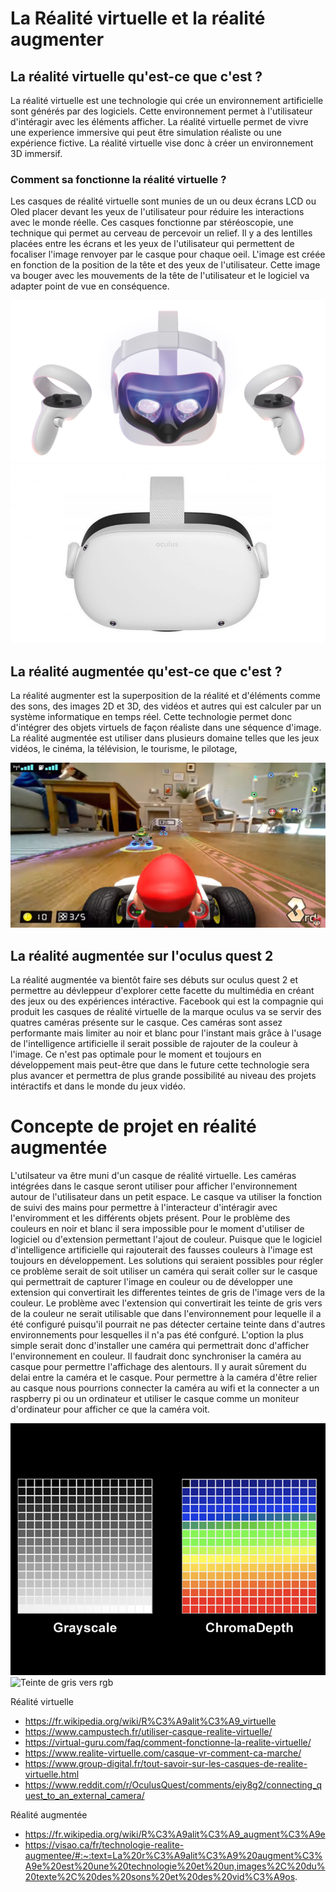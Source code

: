 # La Réalité virtuelle et la réalité augmenter

## La réalité virtuelle qu'est-ce que c'est ?

La réalité virtuelle est une technologie qui crée un environnement artificielle sont générés par des logiciels. Cette environnement permet à l'utilisateur d'intéragir avec les éléments afficher. La réalité virtuelle permet de vivre une experience immersive qui peut être simulation réaliste ou une expérience fictive. La réalité virtuelle vise donc à créer un environnement 3D immersif.

### Comment sa fonctionne la réalité virtuelle ?

Les casques de réalité virtuelle sont munies de un ou deux écrans LCD ou Oled placer devant les yeux de l'utilisateur pour réduire les interactions avec le monde réelle. Ces casques fonctionne par stéréoscopie, une technique qui permet au cerveau de percevoir un relief. Il y a des lentilles placées entre les écrans et les yeux de l'utilisateur qui permettent de focaliser l'image renvoyer par le casque pour chaque oeil. L'image est créée en fonction de la position de la tête et des yeux de l'utilisateur. Cette image va bouger avec les mouvements de la tête de l'utilisateur et le logiciel va adapter point de vue en conséquence.

![Lentilles](img/lentilles.jpg)
![Caméra](img/camera.jpg)


## La réalité augmentée qu'est-ce que c'est ?

La réalité augmenter est la superposition de la réalité et d'éléments comme des sons, des images 2D et 3D, des vidéos et autres qui est calculer par un système informatique en temps réel. Cette technologie permet donc d'intégrer des objets virtuels de façon réaliste dans une séquence d'image. La réalité augmentée est utiliser dans plusieurs domaine telles que les jeux vidéos, le cinéma, la télévision, le tourisme, le pilotage,

![Mario kart AR](img/AR.jpg)

## La réalité augmentée sur l'oculus quest 2

La réalité augmentée va bientôt faire ses débuts sur oculus quest 2 et permettre au dévleppeur d'explorer cette facette du multimédia en créant des jeux ou des expériences intéractive. Facebook qui est la compagnie qui produit les casques de réalité virtuelle de la marque oculus va se servir des quatres caméras présente sur le casque. Ces caméras sont assez performante mais limiter au noir et blanc pour l'instant mais grâce à l'usage de l'intelligence artificielle il serait possible de rajouter de la couleur à l'image. Ce n'est pas optimale pour le moment et toujours en développement mais peut-être que dans le future cette technologie sera plus avancer et permettra de plus grande possibilité au niveau des projets intéractifs et dans le monde du jeux vidéo.


# Concepte de projet en réalité augmentée

L'utilsateur va être muni d'un casque de réalité virtuelle. Les caméras intégrées dans le casque seront utiliser pour afficher l'environnement autour de l'utilisateur dans un petit espace. Le casque va utiliser la fonction de suivi des mains pour permettre à l'interacteur d'intéragir avec l'enviromment et les différents objets présent. Pour le problème des couleurs en noir et blanc il sera impossible pour le moment d'utiliser de logiciel ou d'extension permettant l'ajout de couleur. Puisque que le logiciel d'intelligence artificielle qui rajouterait des fausses couleurs à l'image est toujours en développement. Les solutions qui seraient possibles pour régler ce problème serait de soit utiliser un caméra qui serait coller sur le casque qui permettrait de capturer l'image en couleur ou de développer une extension qui convertirait les differentes teintes de gris de l'image vers de la couleur. Le problème avec l'extension qui convertirait les teinte de gris vers de la couleur ne serait utilisable que dans l'environnement pour lequelle il a été configuré puisqu'il pourrait ne pas détecter certaine teinte dans d'autres environnements pour lesquelles il n'a pas été confguré. L'option la plus simple serait donc d'installer une caméra qui permettrait donc d'afficher l'environnement en couleur. Il faudrait donc synchroniser la caméra au casque pour permettre l'affichage des alentours. Il y aurait sûrement du delai entre la caméra et le casque. Pour permettre à la caméra d'être relier au casque nous pourrions connecter la caméra au wifi et la connecter a un raspberry pi ou un ordinateur et utiliser le casque comme un moniteur d'ordinateur pour afficher ce que la caméra voit. 

![Teinte de gris vers rgb](img/couleurs.jpg)
![Teinte de gris vers rgb](img/Rasp.Jfif)




Réalité virtuelle 

- https://fr.wikipedia.org/wiki/R%C3%A9alit%C3%A9_virtuelle
- https://www.campustech.fr/utiliser-casque-realite-virtuelle/
- https://virtual-guru.com/faq/comment-fonctionne-la-realite-virtuelle/
- https://www.realite-virtuelle.com/casque-vr-comment-ca-marche/
- https://www.group-digital.fr/tout-savoir-sur-les-casques-de-realite-virtuelle.html
- https://www.reddit.com/r/OculusQuest/comments/eiy8g2/connecting_quest_to_an_external_camera/

Réalité augmentée

- https://fr.wikipedia.org/wiki/R%C3%A9alit%C3%A9_augment%C3%A9e
- https://visao.ca/fr/technologie-realite-augmentee/#:~:text=La%20r%C3%A9alit%C3%A9%20augment%C3%A9e%20est%20une%20technologie%20et%20un,images%2C%20du%20texte%2C%20des%20sons%20et%20des%20vid%C3%A9os.
